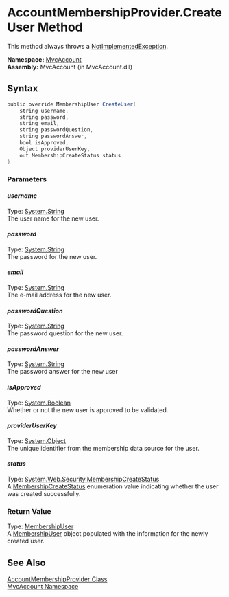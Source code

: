 AccountMembershipProvider.CreateUser Method
===========================================
This method always throws a [NotImplementedException][1].

**Namespace:** [MvcAccount][2]  
**Assembly:** MvcAccount (in MvcAccount.dll)

Syntax
------

```csharp
public override MembershipUser CreateUser(
	string username,
	string password,
	string email,
	string passwordQuestion,
	string passwordAnswer,
	bool isApproved,
	Object providerUserKey,
	out MembershipCreateStatus status
)
```

### Parameters

#### *username*
Type: [System.String][3]  
The user name for the new user.

#### *password*
Type: [System.String][3]  
The password for the new user.

#### *email*
Type: [System.String][3]  
The e-mail address for the new user.

#### *passwordQuestion*
Type: [System.String][3]  
The password question for the new user.

#### *passwordAnswer*
Type: [System.String][3]  
The password answer for the new user

#### *isApproved*
Type: [System.Boolean][4]  
Whether or not the new user is approved to be validated.

#### *providerUserKey*
Type: [System.Object][5]  
The unique identifier from the membership data source for the user.

#### *status*
Type: [System.Web.Security.MembershipCreateStatus][6]  
A [MembershipCreateStatus][6] enumeration value indicating whether the user was created successfully.

### Return Value
Type: [MembershipUser][7]  
 A [MembershipUser][7] object populated with the information for the newly created user. 

See Also
--------
[AccountMembershipProvider Class][8]  
[MvcAccount Namespace][2]  

[1]: http://msdn2.microsoft.com/en-us/library/6byb74h9
[2]: ../README.md
[3]: http://msdn2.microsoft.com/en-us/library/s1wwdcbf
[4]: http://msdn2.microsoft.com/en-us/library/a28wyd50
[5]: http://msdn2.microsoft.com/en-us/library/e5kfa45b
[6]: http://msdn2.microsoft.com/en-us/library/czcfs330
[7]: http://msdn2.microsoft.com/en-us/library/d1b506ez
[8]: README.md